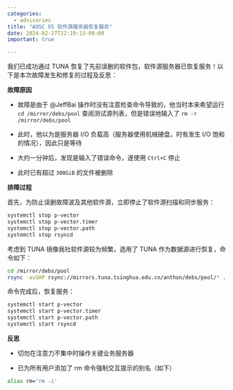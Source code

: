 ```yaml
---
categories:
  - advisories
title: "AOSC OS 软件源服务器恢复服务"
date: 2024-02-27T22:19:13-08:00
important: true

---
```


我们已成功通过 TUNA 恢复了先前误删的软件包，软件源服务器已恢复服务！以下是本次故障发生和修复的过程及反思：

**故障原因**

- 故障是由于 @JeffBai 操作时没有注意检查命令导致的，他当时本来希望运行 `cd /mirror/debs/pool` 查阅测试源列表，但是错误地输入了 `rm -r /mirror/debs/pool`

- 此时，他以为是服务器 I/O 负载高（服务器使用机械硬盘，时有发生 I/O 饱和的情况），因此只是等待

- 大约一分钟后，发现是输入了错误命令，遂使用 `Ctrl+C` 停止

- 此时已有超过 `300GiB` 的文件被删除

**排障过程**

首先，为防止误删故障波及其他软件源，立即停止了软件源扫描和同步服务：

```bash
systemctl stop p-vector
systemctl stop p-vector.timer
systemctl stop p-vector.path
systemctl stop rsyncd
```
考虑到 TUNA 镜像我社软件源较为频繁，选用了 TUNA 作为数据源进行恢复，命令如下：

```bash
cd /mirror/debs/pool
rsync -avSHP rsync://mirrors.tuna.tsinghua.edu.cn/anthon/debs/pool/* .
```
命令完成后，恢复服务：

```bash
systemctl start p-vector
systemctl start p-vector.timer
systemctl start p-vector.path
systemctl start rsyncd
```

**反思**

- 切勿在注意力不集中时操作关键业务服务器

- 已为所有用户添加了 rm 命令强制交互提示的别名（如下）

```bash
alias rm='rm -i'
```

